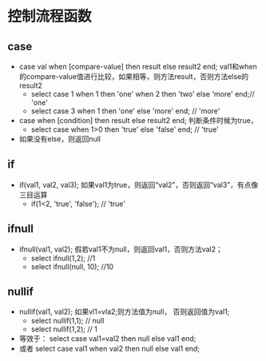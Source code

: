 # 控制流程函数

## case 
- case val when [compare-value] then result else result2 end; val1和when的compare-value值进行比较，如果相等，则方法result，否则方法else的result2
	- select case 1 when 1 then 'one' when 2 then 'two' else 'more' end;// 'one'
	- select case 3 when 1 then 'one' else 'more' end; // 'more'
- case when [condition] then result else result2 end;  判断条件时候为true，
	- select case when 1>0 then 'true' else 'false' end; // 'true'
- 如果没有else，则返回null

## if
- if(val1, val2, val3); 如果val1为true，则返回“val2”，否则返回“val3”，有点像三目运算
	- if(1<2, 'true', 'false'); // 'true'

## ifnull
- ifnull(val1, val2); 假若val1不为null，则返回val1，否则方法val2；
	- select ifnull(1,2); //1
	- select ifnull(null, 10); //10

## nullif
- nullif(val1, val2); 如果vl1=vla2;则方法值为null， 否则返回值为val1;
	- select nullif(1,1); // null	
	- select nullif(1,2); // 1
- 等效于： select case val1=val2 then null else val1 end;
- 或者 select case val1 when val2 then null else val1 end;
